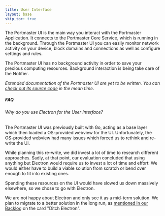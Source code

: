 ```yaml
---
title: User Interface
layout: base
skip_toc: true
---
```


The Portmaster UI is the main way you interact with the Portmaster Application. It connects to the Portmaster Core Service, which is running in the background. Through the Portmaster UI you can easily monitor network activity on your device, block domains and connections as well as configure settings and rules.

The Portmaster UI has no background activity in order to save your precious computing resources. Background interaction is being take care of the Notifier.

_Extended documentation of the Portmaster UI are yet to be written. You can [check out its source code](https://github.com/safing/portmaster-ui/) in the mean time._

##### FAQ

###### Why do you use Electron for the User Interface?

The Portmaster UI was previously built with Go, acting as a base layer which then loaded a OS-provided webview for the UI.
Unfortunately, the OS-provided webview had many issues which forced us to rethink and re-write the UI.

While planning this re-write, we did invest a lot of time to research different approaches.
Sadly, at that point, our evaluation concluded that using anything but Electron would require us to invest a lot of time and effort:
We would either have to build a viable solution from scratch or bend over enough to fit into existing ones.

Spending these resources on the UI would have slowed us down massively elsewhere, so we chose to go with Electron.

We are not happy about Electron and only see it as a mid-term solution.
We plan to migrate to a better solution in the long run, as [mentioned in our Backlog](https://safing.io/backlog/#portmaster) on the card "Ditch Electron".
